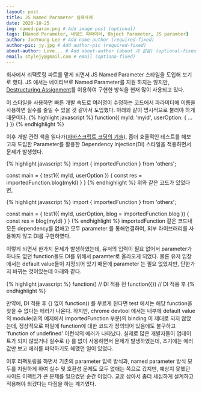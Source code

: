 ```yaml
---
layout: post
title: JS Named Parameter 실패사례
date: 2020-10-25
img: named-param.png # Add image post (optional)
tags: [Named Parameter, 네임드 파라미터, Object Parameter, JS paramter]
author: JooYoung Lee # Add name author (required-fixed)
author-pic: jy.jpg # Add author-pic (required-fixed)
about-author: Love... # Add about-author (about 과 같음) (optional-fixed)
email: stylejy@gmail.com # email (optiona-fixed)
---
```


회사에서 리팩토링 파트를 맡게 되면서 JS Named Parameter 스타일을 도입해 보기로 했다. JS 에서는 네이티브로 Named Parameter를 지원 하지는 않지만, [Destructuring Assignment][MDN.Destructuring-assignment]를 이용하여 구현한 방식을 현재 많이 사용되고 있다.

이 스타일을 사용하면 빠른 개발 속도로 여러명이 수정하는 코드에서 파라미터에 이름을 사용하면 실수를 줄일 수 있을 것 같아서 도입했다. 아래와 같이 명시적으로 불러야 하게 때문이다.
{% highlight javascript %}
function({
  myId: 'myid',
  userOption: { ... }
})
{% endhighlight %}

이후 개발 관련 책을 읽다가([자바스크립트 코딩의 기술][book]), 좀더 효율적인 테스트를 해보고자 도입한 Parameter를 활용한 Dependency Injection(DI) 스타일을 적용하면서 문제가 발생했다.

{% highlight javascript %}
import { importedFunction } from 'others';

const main = {
  test1({
    myId, userOption
  }) {
    const res = importedFunction.blog(myId)
  }
}
{% endhighlight %}
위와 같은 코드가 있었다면,

{% highlight javascript %}
import { importedFunction } from 'others';

const main = {
  test1({
    myId, userOption, blog = importedFunction.blog
  }) {
    const res = blog(myId)
  }
}
{% endhighlight %}
importedFunction 같은 코드내 모든 dependency를 없애고 모두 parameter 를 통해연결하여, 외부 라이브러리를 사용하지 않고 DI를 구현하였다.

이렇게 되면서 한가지 문제가 발생하였는데, 유저의 입력이 필요 없어서 parameter가 하나도 없던 function들도 DI를 위해서 paramter로 올라오게 되었다. 물론 유저 입장에서는 default value들이 지정되어 있기 때문에 parameter 는 필요 없었지만, 단한가지 바뀌는 것이있는데 아래와 같다.

{% highlight javascript %}
function() // DI 적용 전
function({}) // DI 적용 후
{% endhighlight %}

만약에, DI 적용 후 {} 없이 function() 를 부르게 된다면 test 에서는 해당 function을 찾을 수 없다는 에러가 나온다.
하지만, chrome devtool 에서는 내부에 default value의 module(위의 예제에서 importedFunction 부분)의 binding 이 제대로 되지 않았는데, 정상적으로 파일에 function에 대한 코드가 정의되어 있음에도 불구하고 'function of undefined' 이런식의 에러가 나타났다. 
실제로 많은 개발자들이 업데이트가 되지 않았거나 실수로 {} 를 없이 사용하면서 문제가 발생하였는데, 초기에는 에러값만 보고 에러를 파악하기도 헤맸던 일이 있었다.

이후 리팩토링을 하면서 기존의 parameter 입력 방식과, named parameter 방식 모두를 지원하게 하여 실수 및 호환성 문제도 모두 없애는 쪽으로 갔지만, 예상지 못했던 사이드 이펙트가 큰 문제를 일으켰던 순간 이었다. 교훈 삼아서 좀더 세심하게 설계하고 적용해야 되겠다는 다짐을 하는 계기였다.

[MDN.Destructuring-assignment]: https://developer.mozilla.org/en-US/docs/Web/JavaScript/Reference/Operators/Destructuring_assignment
[book]: https://book.naver.com/bookdb/book_detail.nhn?bid=15971893